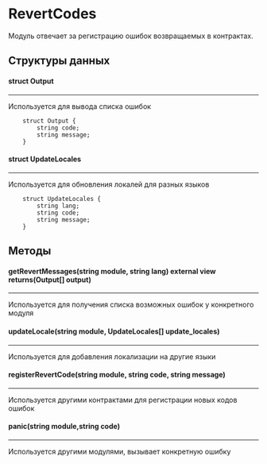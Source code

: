 # RevertCodes

Модуль отвечает за регистрацию ошибок возвращаемых в контрактах. 

## Структуры данных


#### struct Output
---
Используется для вывода списка ошибок
```
    struct Output {
        string code;
        string message;
    }
```

#### struct UpdateLocales
---
Используется для обновления локалей для разных языков

```
    struct UpdateLocales {
        string lang;
        string code;
        string message;
    }
```

## Методы


#### getRevertMessages(string module, string lang) external view returns(Output[] output)
---
Используется для получения списка возможных ошибок у конкретного модуля

#### updateLocale(string module, UpdateLocales[] update_locales)
---
Используется для добавления локализации на другие языки

#### registerRevertCode(string module, string code, string message)
---
Используется другими контрактами для регистрации новых кодов ошибок

#### panic(string module,string code)
---
Используется другими модулями, вызывает конкретную ошибку